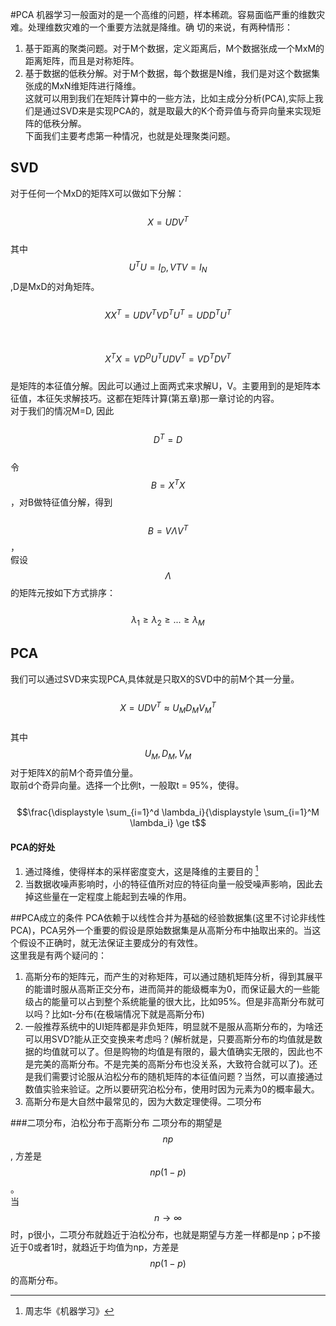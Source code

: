#PCA
机器学习一般面对的是一个高维的问题，样本稀疏。容易面临严重的维数灾难。处理维数灾难的一个重要方法就是降维。确
切的来说，有两种情形：  
1. 基于距离的聚类问题。对于M个数据，定义距离后，M个数据张成一个MxM的距离矩阵，而且是对称矩阵。  
2. 基于数据的低秩分解。对于M个数据，每个数据是N维，我们是对这个数据集张成的MxN维矩阵进行降维。  
这就可以用到我们在矩阵计算中的一些方法，比如主成分分析\(PCA\),实际上我们是通过SVD来是实现PCA的，就是取最大的K个奇异值与奇异向量来实现矩阵的低秩分解。  
下面我们主要考虑第一种情况，也就是处理聚类问题。

## SVD

对于任何一个MxD的矩阵X可以做如下分解：  
&emsp;&emsp;$$ X = UDV^T$$  
其中$$U^TU=I_D,VTV=I_N$$,D是MxD的对角矩阵。  
&emsp;&emsp;$$XX^T = UDV^TVD^TU^T=UDD^TU^T$$  
&emsp;&emsp;$$X^TX = VD^DU^TUDV^T=VD^TDV^T$$  
是矩阵的本征值分解。因此可以通过上面两式来求解U，V。主要用到的是矩阵本征值，本征矢求解技巧。这都在矩阵计算\(第五章\)那一章讨论的内容。  
对于我们的情况M=D, 因此  
&emsp;&emsp;$$D^T=D$$  
令$$B = X^TX$$，对B做特征值分解，得到  
&emsp;&emsp;$$B = V\Lambda V^T$$，  
假设$$\Lambda$$的矩阵元按如下方式排序：  
&emsp;&emsp;$$\lambda_1 \ge \lambda_2 \ge ... \ge \lambda_M$$

## PCA

我们可以通过SVD来实现PCA,具体就是只取X的SVD中的前M个其一分量。  
&emsp;&emsp;$$X = UDV^T \approx U_MD_MV_M^T$$  
其中$$U_M,D_M,V_M$$对于矩阵X的前M个奇异值分量。  
取前d个奇异向量。选择一个比例t，一般取t = 95%，使得。  
&emsp;&emsp;$$\frac{\displaystyle \sum_{i=1}^d \lambda_i}{\displaystyle \sum_{i=1}^M \lambda_i} \ge t$$

#### PCA的好处

1. 通过降维，使得样本的采样密度变大，这是降维的主要目的 [^1]
2. 当数据收噪声影响时，小的特征值所对应的特征向量一般受噪声影响，因此去掉这些量在一定程度上能起到去噪的作用。  

##PCA成立的条件
PCA依赖于以线性合并为基础的经验数据集(这里不讨论非线性PCA)，PCA另外一个重要的假设是原始数据集是从高斯分布中抽取出来的。当这个假设不正确时，就无法保证主要成分的有效性。  
这里我是有两个疑问的：  
1. 高斯分布的矩阵元，而产生的对称矩阵，可以通过随机矩阵分析，得到其展平的能谱时服从高斯正交分布，进而简并的能级概率为0，而保证最大的一些能级占的能量可以占到整个系统能量的很大比，比如95%。但是非高斯分布就可以吗？比如t-分布(在极端情况下就是高斯分布)  
2. 一般推荐系统中的UI矩阵都是非负矩阵，明显就不是服从高斯分布的，为啥还可以用SVD?能从正交变换来考虑吗？(解析就是，只要高斯分布的均值就是数据的均值就可以了。但是购物的均值是有限的，最大值确实无限的，因此也不是完美的高斯分布。不是完美的高斯分布也没关系，大致符合就可以了)。还是我们需要讨论服从泊松分布的随机矩阵的本征值问题？当然，可以直接通过数值实验来验证。之所以要研究泊松分布，使用时因为元素为0的概率最大。  
3. 高斯分布是大自然中最常见的，因为大数定理使得。二项分布

###二项分布，泊松分布于高斯分布
二项分布的期望是$$np$$, 方差是$$np(1-p)$$。  
当$$n \to \infty$$时，p很小，二项分布就趋近于泊松分布，也就是期望与方差一样都是np；p不接近于0或者1时，就趋近于均值为np，方差是$$np(1-p)$$的高斯分布。   

[^1]: 周志华《机器学习》

